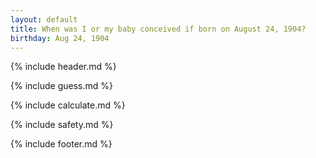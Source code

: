 ```yaml
---
layout: default
title: When was I or my baby conceived if born on August 24, 1904?
birthday: Aug 24, 1904
---
```


{% include header.md %}

{% include guess.md %}

{% include calculate.md %}

{% include safety.md %}

{% include footer.md %}



